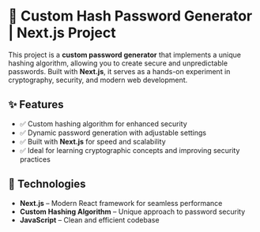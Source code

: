 # 🔐 Custom Hash Password Generator | Next.js Project  

This project is a **custom password generator** that implements a unique hashing algorithm, allowing you to create secure and unpredictable passwords. Built with **Next.js**, it serves as a hands-on experiment in cryptography, security, and modern web development.  

## ✨ Features  
- ✅ Custom hashing algorithm for enhanced security  
- ✅ Dynamic password generation with adjustable settings  
- ✅ Built with **Next.js** for speed and scalability  
- ✅ Ideal for learning cryptographic concepts and improving security practices  

## 🚀 Technologies  
- **Next.js** – Modern React framework for seamless performance  
- **Custom Hashing Algorithm** – Unique approach to password security  
- **JavaScript** – Clean and efficient codebase  
